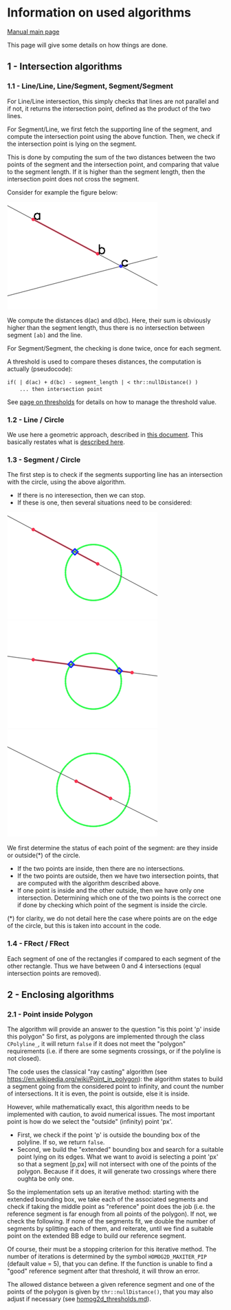 # Information on used algorithms

[Manual main page](homog2d_manual.md)

This page will give some details on how things are done.

## 1 - Intersection algorithms

### 1.1 - Line/Line, Line/Segment, Segment/Segment

For Line/Line intersection, this simply checks that lines are not parallel and if not, it returns the intersection point,
defined as the product of the two lines.

For Segment/Line, we first fetch the supporting line of the segment, and compute the intersection point using the above function.
Then, we check if the intersection point is lying on the segment.

This is done by computing the sum of the two distances between the two points of the segment and the intersection point, and comparing that value to the segment length.
If it is higher than the segment length, then the intersection point does not cross the segment.

Consider for example the figure below:

![Example of line/segment intersection](img/segment_intersect_1.png)

We compute the distances d(ac) and d(bc).
Here, their sum is obviously higher than the segment length, thus there is no intersection between segment `[ab]` and the line.

For Segment/Segment, the checking is done twice, once for each segment.

A threshold is used to compare theses distances, the computation is actually (pseudocode):
```
if( | d(ac) + d(bc) - segment_length | < thr::nullDistance() )
	... then intersection point
```

See [page on thresholds](homog2d_thresholds.md) for details on how to manage the threshold value.

### 1.2 - Line / Circle

We use here a geometric approach, described in [this document](http://skramm.lautre.net/files/misc/intersect_circle_line.pdf).
This basically restates what is [described here](https://cp-algorithms.com/geometry/circle-line-intersection.html).


### 1.3 - Segment / Circle

The first step is to check if the segments supporting line has an intersection with the circle, using the above algorithm.
  * If there is no interesection, then we can stop.
  * If these is one, then several situations need to be considered:

![segintcir1a](img/segment_intersect_circle_1a.png)
![segintcir1b](img/segment_intersect_circle_1b.png)
![segintcir1c](img/segment_intersect_circle_1c.png)

We first determine the status of each point of the segment: are they inside or outside(*) of the circle.

  * If the two points are inside, then there are no intersections.
  * If the two points are outside, then we have two intersection points, that are computed with the algorithm described above.
  * If one point is inside and the other outside, then we have only one intersection.
Determining which one of the two points is the correct one if done by checking which point of the segment is inside the circle.

(*) for clarity, we do not detail here the case where points are on the edge of the circle, but this is taken into account in the code.


### 1.4 - FRect / FRect

Each segment of one of the rectangles if compared to each segment of the other rectangle.
Thus we have between 0 and 4 intersections (equal intersection points are removed).


## 2 - Enclosing algorithms


### 2.1 - Point inside Polygon

The algorithm will provide an answer to the question "is this point 'p' inside this polygon"
So first, as polygons are implemented through the class `CPolyline_`, it will return `false`
if it does not meet the "polygon" requirements (i.e. if there are some segments crossings, or if the polyline is not closed).

The code uses the classical "ray casting" algorithm
(see https://en.wikipedia.org/wiki/Point_in_polygon):
the algorithm states to build a segment going from the considered point to infinity, and count the number of intersections.
It it is even, the point is outside, else it is inside.

However, while mathematically exact, this algorithm needs to be implemented with caution, to avoid numerical issues.
The most important point is how do we select the "outside" (infinity) point 'px'.

- First, we check if the point 'p' is outside the bounding box of the polyline.
If so, we return `false`.
- Second, we build the "extended" bounding box and search for a suitable point lying on its edges.
What we want to avoid is selecting a point 'px' so that a segment [p,px] will not intersect with one of the points of the polygon.
Because if it does, it will generate two crossings where there oughta be only one.

So the implementation sets up an iterative method:
starting with the extended bounding box, we take each of the associated segments and check if taking the middle point as "reference" point does the job (i.e. the reference segment is far enough from all points of the polygon).
If not, we check the following.
If none of the segments fit, we double the number of segments by splitting each of them, and reiterate, until we find a suitable point on the extended BB edge to build our reference segment.

Of course, their must be a stopping criterion for this iterative method.
The number of iterations is determined by the symbol `HOMOG2D_MAXITER_PIP` (default value = 5), that you can define.
If the function is unable to find a "good" reference segment after that threshold, it will throw an error.

The allowed distance between a given reference segment and one of the points of the polygon is given by `thr::nullDistance()`, that you may also adjust if necessary (see [homog2d_thresholds.md](homog2d_thresholds.md)).



